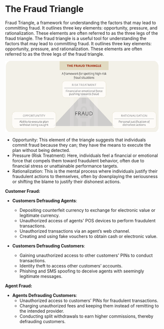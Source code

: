 # The Fraud Triangle

Fraud Triangle, a framework for understanding the factors that may lead to committing fraud. It outlines three key elements: opportunity, pressure, and rationalization. These elements are often referred to as the three legs of the fraud triangle. The fraud triangle is a useful tool for understanding the factors that may lead to committing fraud. It outlines three key elements: opportunity, pressure, and rationalization. These elements are often referred to as the three legs of the fraud triangle.

![Alt text](image-2.png)

- Opportunity: This element of the triangle suggests that individuals commit fraud because they can; they have the means to execute the plan without being detected.
- Pressure (Risk Treatment): Here, individuals feel a financial or emotional force that compels them toward fraudulent behavior, often due to financial stress or unattainable performance targets.
- Rationalization: This is the mental process where individuals justify their fraudulent actions to themselves, often by downplaying the seriousness or shifting the blame to justify their dishonest actions.



**Customer Fraud:**

- **Customers Defrauding Agents**:

  * Depositing counterfeit currency to exchange for electronic value or legitimate currency.
  * Unauthorized access of agents' POS devices to perform fraudulent transactions.
  * Unauthorized transactions via an agent’s web channel.
  * Creating and using fake vouchers to obtain cash or electronic value.

- **Customers Defrauding Customers**:
  * Gaining unauthorized access to other customers' PINs to conduct transactions.
  * Identity theft to access other customers’ accounts.
  * Phishing and SMS spoofing to deceive agents with seemingly legitimate messages.

**Agent Fraud:**
- **Agents Defrauding Customers**:
  * Unauthorized access to customers' PINs for fraudulent transactions.
  * Charging unauthorized fees and keeping them instead of remitting to the intended provider.
  * Conducting split withdrawals to earn higher commissions, thereby defrauding customers.